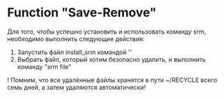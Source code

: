 # Function "Save-Remove"

Для того, чтобы успешно установить и использовать команду srm, 
необходимо выполнить следующие действия:

1. Запустить файл install_srm командой ''
2. Выбрать файл, который хотим безопасно удалить, 
и выполнить команду "srm file"

! Помним, что все удалённые файлы хранятся в пути ~/RECYCLE всего семь дней,
а затем удаляются автоматически!  

